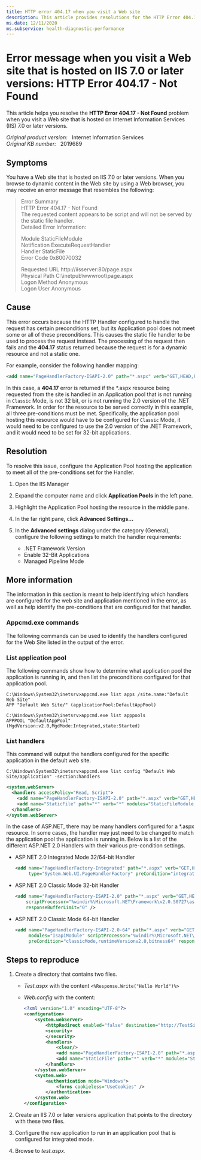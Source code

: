 ```yaml
---
title: HTTP error 404.17 when you visit a Web site
description: This article provides resolutions for the HTTP Error 404.17 - Not Found error when you visit a Web site that is hosted on IIS 7.0 or later versions.
ms.date: 12/11/2020
ms.subservice: health-diagnostic-performance
---
```

# Error message when you visit a Web site that is hosted on IIS 7.0 or later versions: HTTP Error 404.17 - Not Found

This article helps you resolve the **HTTP Error 404.17 - Not Found** problem when you visit a Web site that is hosted on Internet Information Services (IIS) 7.0 or later versions.

_Original product version:_ &nbsp; Internet Information Services  
_Original KB number:_ &nbsp; 2019689

## Symptoms

You have a Web site that is hosted on IIS 7.0 or later versions. When you browse to dynamic content in the Web site by using a Web browser, you may receive an error message that resembles the following:

> Error Summary  
HTTP Error 404.17 - Not Found  
The requested content appears to be script and will not be served by the static file handler.  
Detailed Error Information:  
>
> Module StaticFileModule  
Notification ExecuteRequestHandler  
Handler StaticFile  
Error Code 0x80070032  
>
> Requested URL http://iisserver:80/page.aspx  
Physical Path C:\inetpub\wwwroot\page.aspx  
Logon Method Anonymous  
Logon User Anonymous  

## Cause

This error occurs because the HTTP Handler configured to handle the request has certain preconditions set, but its Application pool does not meet some or all of these preconditions. This causes the static file handler to be used to process the request instead. The processing of the request then fails and the **404.17** status returned because the request is for a dynamic resource and not a static one.

For example, consider the following handler mapping:

```xml
<add name="PageHandlerFactory-ISAPI-2.0" path="*.aspx" verb="GET,HEAD,POST,DEBUG" modules="IsapiModule" scriptProcessor="%windir%\Microsoft.NET\Framework\v2.0.50727\aspnet_isapi.dll" preCondition="classicMode,runtimeVersionv2.0,bitness32" responseBufferLimit="0" />
```

In this case, a **404.17** error is returned if the *.aspx resource being requested from the site is handled in an Application pool that is not running in `Classic` Mode, is not 32 bit, or is not running the 2.0 version of the .NET Framework.   In order for the resource to be served correctly in this example, all three pre-conditions must be met.  Specifically, the application pool hosting this resource would have to be configured for `Classic` Mode, it would need to be configured to use the 2.0 version of the .NET Framework, and it would need to be set for 32-bit applications.

## Resolution

To resolve this issue, configure the Application Pool hosting the application to meet all of the pre-conditions set for the Handler.

1. Open the IIS Manager
2. Expand the computer name and click **Application Pools** in the left pane.
3. Highlight the Application Pool hosting the resource in the middle pane.
4. In the far right pane, click **Advanced Settings...**
5. In the **Advanced settings** dialog under the category (General), configure the following settings to match the handler requirements:

   - .NET Framework Version
   - Enable 32-Bit Applications
   - Managed Pipeline Mode

## More information

The information in this section is meant to help identifying which handlers are configured for the web site and application mentioned in the error, as well as help identify the pre-conditions that are configured for that handler.

### Appcmd.exe commands

The following commands can be used to identify the handlers configured for the Web Site listed in the output of the error.

### List application pool

The following commands show how to determine what application pool the application is running in, and then list the preconditions configured for that application pool.

```console
C:\Windows\System32\inetsrv>appcmd.exe list apps /site.name:"Default Web Site"
APP "Default Web Site/" (applicationPool:DefaultAppPool)

C:\Windows\System32\inetsrv>appcmd.exe list apppools
APPPOOL "DefaultAppPool" (MgdVersion:v2.0,MgdMode:Integrated,state:Started)
```

### List handlers

This command will output the handlers configured for the specific application in the default web site.

```console
C:\Windows\System32\inetsrv>appcmd.exe list config "Default Web Site/application" -section:handlers
```

```xml
<system.webServer>
  <handlers accessPolicy="Read, Script">
    <add name="PageHandlerFactory-ISAPI-2.0" path="*.aspx" verb="GET,HEAD,POST,DEBUG" modules="IsapiModule" scriptProcessor="%windir%\Microsoft.NET\Framework\v2.0.50727\aspnet_isapi.dll" preCondition="classicMode,runtimeVersionv2.0,bitness32" responseBufferLimit="0" />
    <add name="StaticFile" path="*" verb="*" modules="StaticFileModule,DefaultDocumentModule,DirectoryListingModule" resourceType="Either" requireAccess="Read" />
  </handlers>
</system.webServer>
```

In the case of ASP.NET, there may be many handlers configured for a *.aspx resource. In some cases, the handler may just need to be changed to match the application pool the application is running in. Below is a list of the different ASP.NET 2.0 Handlers with their various pre-condition settings.

- ASP.NET 2.0 Integrated Mode 32/64-bit Handler

    ```xml
    <add name="PageHandlerFactory-Integrated" path="*.aspx" verb="GET,HEAD,POST,DEBUG" 
         type="System.Web.UI.PageHandlerFactory" preCondition="integratedMode" />
    ```

- ASP.NET 2.0 Classic Mode 32-bit Handler

    ```xml
    <add name="PageHandlerFactory-ISAPI-2.0" path="*.aspx" verb="GET,HEAD,POST,DEBUG" modules="IsapiModule" 
        scriptProcessor="%windir%\Microsoft.NET\Framework\v2.0.50727\aspnet_isapi.dll" preCondition="classicMode,runtimeVersionv2.0,bitness32" 
        responseBufferLimit="0" />
    ```

- ASP.NET 2.0 Classic Mode 64-bit Handler

    ```xml
    <add name="PageHandlerFactory-ISAPI-2.0-64" path="*.aspx" verb="GET,HEAD,POST,DEBUG" 
         modules="IsapiModule" scriptProcessor="%windir%\Microsoft.NET\Framework64\v2.0.50727\aspnet_isapi.dll" 
         preCondition="classicMode,runtimeVersionv2.0,bitness64" responseBufferLimit="0" />
    ```

## Steps to reproduce

1. Create a directory that contains two files.  

    - *Test.aspx* with the content `<%Response.Write("Hello World")%>`
  
    - *Web.config* with the content:
  
        ```xml
        <?xml version="1.0" encoding="UTF-8"?>
        <configuration>
            <system.webServer>
                <httpRedirect enabled="false" destination="http://TestSite" exactDestination="false" childOnly="false" httpResponseStatus="Permanent" />
                <security>
                </security>
                <handlers>
                    <clear/>
                    <add name="PageHandlerFactory-ISAPI-2.0" path="*.aspx" verb="GET,HEAD,POST,DEBUG" modules="IsapiModule" scriptProcessor="%windir%\Microsoft.NET\Framework\v2.0.50727\aspnet_isapi.dll" preCondition="classicMode,runtimeVersionv2.0,bitness32" responseBufferLimit="0" />
                    <add name="StaticFile" path="*" verb="*" modules="StaticFileModule,DefaultDocumentModule,DirectoryListingModule" resourceType="Either" requireAccess="Read" />
                </handlers>
            </system.webServer>
            <system.web>
                <authentication mode="Windows">
                    <forms cookieless="UseCookies" />
                </authentication>
            </system.web>
        </configuration>
        ```

2. Create an IIS 7.0 or later versions application that points to the directory with these two files.

3. Configure the new application to run in an application pool that is configured for integrated mode.

4. Browse to *test.aspx*.
